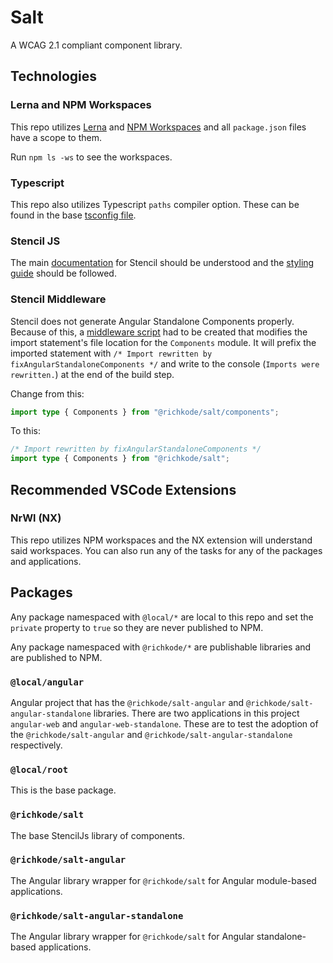# Salt

A WCAG 2.1 compliant component library.

## Technologies

### Lerna and NPM Workspaces

This repo utilizes [Lerna](https://lerna.js.org/) and [NPM Workspaces](https://docs.npmjs.com/cli/v7/using-npm/workspaces) and all `package.json` files have a scope to them.

Run `npm ls -ws` to see the workspaces.

### Typescript

This repo also utilizes Typescript `paths` compiler option. These can be found in the base [tsconfig file](tsconfig.base.json).

### Stencil JS

The main [documentation](https://stenciljs.com/docs/introduction) for Stencil should be understood and the [styling guide](https://stenciljs.com/docs/styling) should be followed.

### Stencil Middleware

Stencil does not generate Angular Standalone Components properly. Because of this, a [middleware script](packages/salt/scripts/fix-angular-standalone-components.ts) had to be created that modifies the import statement's file location for the `Components` module. It will prefix the imported statement with `/* Import rewritten by fixAngularStandaloneComponents */` and write to the console (`Imports were rewritten.`) at the end of the build step.

Change from this:

```typescript
import type { Components } from "@richkode/salt/components";
```

To this:

```typescript
/* Import rewritten by fixAngularStandaloneComponents */
import type { Components } from "@richkode/salt";
```

## Recommended VSCode Extensions

### NrWl (NX)

This repo utilizes NPM workspaces and the NX extension will understand said workspaces. You can also run any of the tasks for any of the packages and applications.

## Packages

Any package namespaced with `@local/*` are local to this repo and set the `private` property to `true` so they are never published to NPM.

Any package namespaced with `@richkode/*` are publishable libraries and are published to NPM.

### `@local/angular`

Angular project that has the `@richkode/salt-angular` and `@richkode/salt-angular-standalone` libraries. There are two applications in this project `angular-web` and `angular-web-standalone`. These are to test the adoption of the `@richkode/salt-angular` and `@richkode/salt-angular-standalone` respectively.

### `@local/root`

This is the base package.

### `@richkode/salt`

The base StencilJs library of components.

### `@richkode/salt-angular`

The Angular library wrapper for `@richkode/salt` for Angular module-based applications.

### `@richkode/salt-angular-standalone`

The Angular library wrapper for `@richkode/salt` for Angular standalone-based applications.
